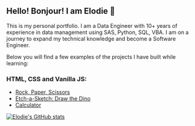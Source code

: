 ## Hello! Bonjour! I am Elodie 👋


<!--
- 🌱 I’m currently learning ...
- 👯 I’m looking to collaborate on ...
- 🤔 I’m looking for help with ...
- 💬 Ask me about ...
- I’m currently working on JavaScript, TypeScript
- 😄 Pronouns: She/Her
-->

This is my personal portfolio. 
I am a Data Engineer with 10+ years of experience in data management using SAS, Python, SQL, VBA. 
I am on a journey to expand my technical knowledge and become a Software Engineer.

Below you will find a few examples of the projects I have built while learning:


### HTML, CSS and Vanilla JS:

* [Rock, Paper, Scissors](https://elodiemai.github.io/RockPaperScissors)
* [Etch-a-Sketch: Draw the Dino](https://elodiemai.github.io/DrawDino)
* [Calculator](https://elodiemai.github.io/Calculator)

[![Elodie's GitHub stats](https://github-readme-stats-six-lime.vercel.app/api?username=elodiemai&show_icons=true&theme=dark)](https://github.com/elodiemai/github-readme-stats)

